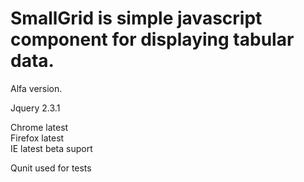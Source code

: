 SmallGrid is simple javascript component for displaying tabular data.
=========
Alfa version.


Jquery 2.3.1


Chrome latest<br>
Firefox latest<br>
IE latest beta suport<br>


Qunit used for tests